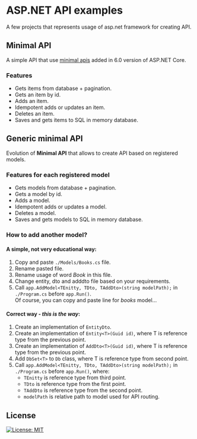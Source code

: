 # ASP.NET API examples

A few projects that represents usage of asp.net framework for creating API. 

## Minimal API
A simple API that use [minimal apis](https://docs.microsoft.com/en-us/aspnet/core/fundamentals/minimal-apis?view=aspnetcore-6.0) added in 6.0 version of ASP.NET Core. 

### Features
- Gets items from database + pagination.
- Gets an item by id.
- Adds an item.
- Idempotent adds or updates an item.
- Deletes an item.
- Saves and gets items to SQL in memory database.

## Generic minimal API
Evolution of **Minimal API** that allows to create API based on registered models.

### Features for each registered model
- Gets models from database + pagination.
- Gets a model by id.
- Adds a model.
- Idempotent adds or updates a model.
- Deletes a model.
- Saves and gets models to SQL in memory database.

### How to add another model?
#### A simple, not very educational way:
1. Copy and paste `./Models/Books.cs` file.
2. Rename pasted file.
3. Rename usage of word *Book* in this file.
4. Change entity, dto and adddto file based on your requirements.
5. Call `app.AddModel<TEnitty, TDto, TAddDto>(string modelPath);` in `./Program.cs` before `app.Run()`.\
Of course, you can copy and paste line for *books* model…

#### Correct way - *this is the way*:
1. Create an implementation of `EntityDto`.
2. Create an implementation of `Entity<T>(Guid id)`, where T is reference type from the previous point.
3. Create an implementation of `AddDto<T>(Guid id)`, where T is reference type from the previous point.
4. Add `DbSet<T>` to `Db` class, where T is reference type from second point.
5. Call `app.AddModel<TEnitty, TDto, TAddDto>(string modelPath);` in `./Program.cs` before `app.Run()`, where:
   - `TEnitty` is reference type from third point.
   - `TDto` is reference type from the first point.
   - `TAddDto` is reference type from the second point.
   - `modelPath` is relative path to model used for API routing.


## License
[![License: MIT](https://img.shields.io/badge/License-MIT-yellow.svg)](https://opensource.org/licenses/MIT)